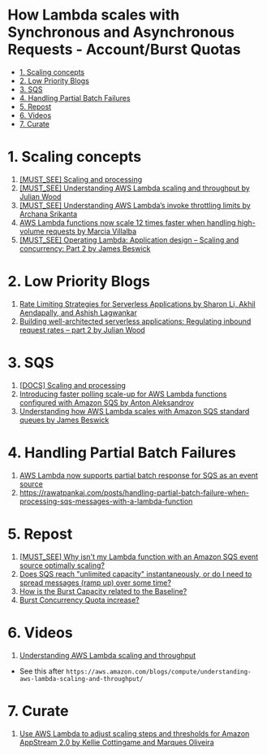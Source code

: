 <h1>How Lambda scales with Synchronous and Asynchronous Requests - Account/Burst Quotas</h1>

<!-- TOC -->

- [1. Scaling concepts](#1-scaling-concepts)
- [2. Low Priority Blogs](#2-low-priority-blogs)
- [3. SQS](#3-sqs)
- [4. Handling Partial Batch Failures](#4-handling-partial-batch-failures)
- [5. Repost](#5-repost)
- [6. Videos](#6-videos)
- [7. Curate](#7-curate)

<!-- /TOC -->

# 1. Scaling concepts

1. [[MUST_SEE] Scaling and processing](https://docs.aws.amazon.com/lambda/latest/dg/with-sqs.html#events-sqs-scaling)
1. [[MUST_SEE] Understanding AWS Lambda scaling and throughput by Julian Wood](https://aws.amazon.com/blogs/compute/understanding-aws-lambda-scaling-and-throughput/)
1. [[MUST_SEE] Understanding AWS Lambda’s invoke throttling limits by Archana Srikanta](https://aws.amazon.com/blogs/compute/understanding-aws-lambdas-invoke-throttle-limits/)
1. [AWS Lambda functions now scale 12 times faster when handling high-volume requests by Marcia Villalba](https://aws.amazon.com/blogs/aws/aws-lambda-functions-now-scale-12-times-faster-when-handling-high-volume-requests/)
1. [[MUST_SEE] Operating Lambda: Application design – Scaling and concurrency: Part 2 by James Beswick](https://aws.amazon.com/blogs/compute/operating-lambda-application-design-scaling-and-concurrency-part-2/)

# 2. Low Priority Blogs

1. [Rate Limiting Strategies for Serverless Applications by Sharon Li, Akhil Aendapally, and Ashish Lagwankar](https://aws.amazon.com/blogs/architecture/rate-limiting-strategies-for-serverless-applications/)
1. [Building well-architected serverless applications: Regulating inbound request rates – part 2 by Julian Wood](https://aws.amazon.com/blogs/compute/building-well-architected-serverless-applications-regulating-inbound-request-rates-part-2/)

# 3. SQS

1. [[DOCS] Scaling and processing](https://docs.aws.amazon.com/lambda/latest/dg/with-sqs.html#events-sqs-scaling)
1. [Introducing faster polling scale-up for AWS Lambda functions configured with Amazon SQS by Anton Aleksandrov](https://aws.amazon.com/blogs/compute/introducing-faster-polling-scale-up-for-aws-lambda-functions-configured-with-amazon-sqs/)
1. [Understanding how AWS Lambda scales with Amazon SQS standard queues by James Beswick](https://aws.amazon.com/blogs/compute/understanding-how-aws-lambda-scales-when-subscribed-to-amazon-sqs-queues/)

# 4. Handling Partial Batch Failures

1. [AWS Lambda now supports partial batch response for SQS as an event source](https://aws.amazon.com/about-aws/whats-new/2021/11/aws-lambda-partial-batch-response-sqs-event-source/)
1. https://rawatpankaj.com/posts/handling-partial-batch-failure-when-processing-sqs-messages-with-a-lambda-function

# 5. Repost

1. [[MUST_SEE] Why isn't my Lambda function with an Amazon SQS event source optimally scaling?](https://repost.aws/knowledge-center/lambda-sqs-scaling)
1. [Does SQS reach "unlimited capacity" instantaneously, or do I need to spread messages (ramp up) over some time?](https://repost.aws/questions/QUsh9gCND0SIuULmWD7mY_bg/does-sqs-reach-unlimited-capacity-instantaneously-or-do-i-need-to-spread-messages-ramp-up-over-some-time)
1. [How is the Burst Capacity related to the Baseline?](https://repost.aws/questions/QUtk6b7KN_QkabwGGn6PLs4w/how-is-the-burst-capacity-related-to-the-baseline)
1. [Burst Concurrency Quota increase?](https://repost.aws/questions/QUmJCiCtd_Slm9XUqcom0NfQ/burst-concurrency-quota-increase)

# 6. Videos

1. [Understanding AWS Lambda scaling and throughput](https://www.youtube.com/watch?v=wenqZqNOVZw)
- See this after `https://aws.amazon.com/blogs/compute/understanding-aws-lambda-scaling-and-throughput/`

# 7. Curate

1. [Use AWS Lambda to adjust scaling steps and thresholds for Amazon AppStream 2.0 by Kellie Cottingame and Marques Oliveira](https://aws.amazon.com/blogs/desktop-and-application-streaming/use-aws-lambda-to-adjust-scaling-steps-and-thresholds-for-amazon-appstream-2-0/)